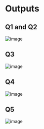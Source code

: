 # Outputs

## Q1 and Q2
![image](https://github.com/user-attachments/assets/812836da-9d4c-467a-8434-58c7752e44eb)

## Q3
![image](https://github.com/user-attachments/assets/ff105b27-df44-44aa-9be2-76d8083b4b9d)

## Q4
![image](https://github.com/user-attachments/assets/8c73e926-81b4-44c5-a5df-f7c897742888)


## Q5
![image](https://github.com/user-attachments/assets/c072489e-a6a7-43b6-95b3-4267cbb501b6)
